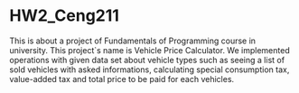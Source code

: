 # HW2_Ceng211
This is about a project of Fundamentals of Programming course in university. 
This project`s name is Vehicle Price Calculator. We implemented operations with given data set about vehicle types such as seeing a list of sold vehicles with asked informations, calculating special consumption tax, value-added tax and total price to be paid for each vehicles.
